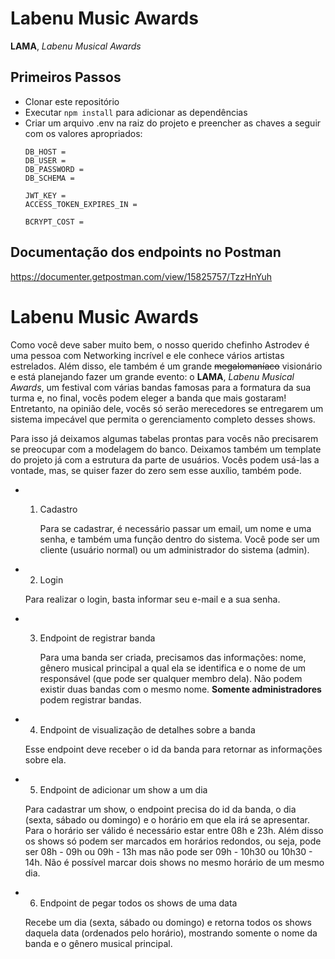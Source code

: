 # Labenu Music Awards
**LAMA**, *Labenu Musical Awards*
## Primeiros Passos

* Clonar este repositório
* Executar `npm install` para adicionar as dependências
* Criar um arquivo .env na raiz do projeto e preencher as chaves a seguir com os valores apropriados:
   ```
   DB_HOST = 
   DB_USER = 
   DB_PASSWORD = 
   DB_SCHEMA = 

   JWT_KEY = 
   ACCESS_TOKEN_EXPIRES_IN =

   BCRYPT_COST = 
   ```

## Documentação dos endpoints no Postman

https://documenter.getpostman.com/view/15825757/TzzHnYuh

# Labenu Music Awards
Como você deve saber muito bem, o nosso querido chefinho Astrodev é uma pessoa com Networking incrível e ele conhece vários artistas estrelados. Além disso, ele também é um grande ~~megalomaníaco~~ visionário e está planejando fazer um grande evento: o **LAMA**, *Labenu Musical Awards*, um festival  com várias bandas famosas para a formatura da sua turma e, no final, vocês podem eleger a banda que mais gostaram! Entretanto, na opinião dele, vocês só serão merecedores se entregarem um sistema impecável que permita o gerenciamento completo desses shows.

Para isso já deixamos algumas tabelas prontas para vocês não precisarem se preocupar com a modelagem do banco. Deixamos também um template do projeto já com a estrutura da parte de usuários. Vocês podem usá-las a vontade, mas, se quiser fazer do zero sem esse auxílio, também pode.

* 1. Cadastro

     Para se cadastrar, é necessário passar um email, um nome e uma senha, e também uma função dentro do sistema. Você pode ser um cliente (usuário normal) ou um administrador do sistema (admin). 

* 2. Login

    Para realizar o login, basta informar seu e-mail e a sua senha. 

* 3. Endpoint de registrar banda

     Para uma banda ser criada, precisamos das informações: nome, gênero musical principal a qual ela se identifica e o nome de um responsável (que pode ser qualquer membro dela). Não podem existir duas bandas com o mesmo nome. **Somente administradores** podem registrar bandas. 

* 4. Endpoint de visualização de detalhes sobre a banda

    Esse endpoint deve receber o id da banda para retornar as informações sobre ela.

* 5. Endpoint de adicionar um show a um dia

    Para cadastrar um show, o endpoint precisa do id da banda, o dia (sexta, sábado ou domingo) e o horário em que ela irá se apresentar. Para o horário ser válido é necessário estar entre 08h e 23h. Além disso os shows só podem ser marcados em horários redondos, ou seja, pode ser 08h - 09h ou 09h - 13h mas não pode ser 09h - 10h30 ou 10h30 - 14h. Não é possível marcar dois shows no mesmo horário de um mesmo dia.

* 6. Endpoint de pegar todos os shows de uma data

    Recebe um dia (sexta, sábado ou domingo) e retorna todos os shows daquela data (ordenados pelo horário), mostrando somente o nome da banda e o gênero musical principal.
